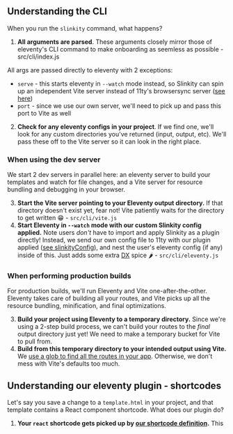 ## Understanding the CLI

When you run the `slinkity` command, what happens?

1. **All arguments are parsed**. These arguments closely mirror those of eleventy's CLI command to make onboarding as seemless as possible - src/cli/index.js

All args are passed directly to eleventy with 2 exceptions:
- `serve` - this starts eleventy in `--watch` mode instead, so Slinkity can spin up an independent Vite server instead of 11ty's browsersync server ([see here](https://github.com/slinkity/slinkity/blob/main/src/cli/index.js#L69-L71))
- `port` - since we use our own server, we'll need to pick up and pass this port to Vite as well

2. **Check for any eleventy configs in your project**. If we find one, we'll look for any custom directories you've returned (input, output, etc). We'll pass these off to the Vite server so it can look in the right place.

### When using the dev server

We start 2 dev servers in parallel here: an eleventy server to build your templates and watch for file changes, and a Vite server for resource bundling and debugging in your browser.

3. **Start the Vite server pointing to your Eleventy output directory.** If that directory doesn't exist yet, fear not! Vite patiently waits for the directory to get written 😁 - `src/cli/vite.js`
4. **Start Eleventy in `--watch` mode with our custom Slinkity config applied.** Note users _don't_ have to import and apply Slinkity as a plugin directly! Instead, we send our own config file to 11ty with our plugin applied ([see slinkityConfig](https://github.com/slinkity/slinkity/blob/main/src/cli/slinkityConfig.js)), and nest the user's eleventy config (if any) inside of this. Just adds some extra [DX](https://www.netlify.com/blog/2021/01/06/developer-experience-at-netlify/) spice 🌶 - `src/cli/eleventy.js`

### When performing production builds

For production builds, we'll run Eleventy and Vite one-after-the-other. Eleventy takes care of building all your routes, and Vite picks up all the resource bundling, minification, and final optimizations.

3. **Build your project using Eleventy to a temporary directory.** Since we're using a 2-step build process, we can't build your routes to the _final_ output directory just yet! We need to make a temporary bucket for Vite to pull from.
4. **Build from this temporary directory to your intended output using Vite.** We [use a glob to find all the routes in your app](https://github.com/slinkity/slinkity/blob/main/src/cli/vite.js#L39-L58). Otherwise, we don't mess with Vite's defaults too much.

## Understanding our eleventy plugin - shortcodes

Let's say you save a change to a `template.html` in your project, and that template contains a React component shortcode. What does our plugin do?

1. **Your `react` shortcode gets picked up by [our shortcode definition](src/plugin/reactPlugin/addShortcode.js#L39-L58).** This 